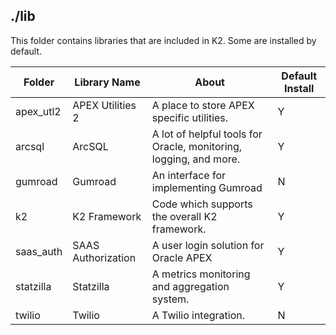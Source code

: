 
## ./lib

This folder contains libraries that are included in K2. Some are installed by default.

| Folder | Library Name | About | Default Install | 
| -- | -- | -- | -- | 
apex_utl2 | APEX Utilities 2 | A place to store APEX specific utilities. | Y |
arcsql | ArcSQL | A lot of helpful tools for Oracle, monitoring, logging, and more. | Y | 
gumroad | Gumroad | An interface for implementing Gumroad | N |
k2 | K2 Framework | Code which supports the overall K2 framework. | Y |
saas_auth  | SAAS Authorization | A user login solution for Oracle APEX | Y |
statzilla | Statzilla | A metrics monitoring and aggregation system. | Y |
twilio | Twilio | A Twilio integration. | N |


